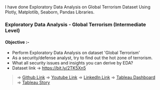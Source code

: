 I have done Exploratory Data Analysis on Global Terrorism Dataset Using Plotly, Matplotlib, Seaborn, Pandas Libraries. 

### Exploratory Data Analysis - Global Terrorism (Intermediate Level)
#### Objective :-
- Perform Exploratory Data Analysis on dataset 'Global Terrorism'
- As a security/defense analyst, try to find out the hot zone of terrorism.
- What all security issues and insights you can derive by EDA?
- Dataset link -> https://bit.ly/2TK5Xn5

> => [Github Link](https://github.com/karandoke44/The-Spark-Foundation-Internship-Tasks/tree/main/Task-4%20EDA%20on%20Global%20Terrorism)
> => [Youtube Link](https://youtu.be/uGHZw0S6uPA) 
> => [LinkedIn Link](https://www.linkedin.com/posts/karan-doke-0154771aa_global-terrorism-eda-tableau-dashboard-activity-6907181099852681216-0Q7P?utm_source=linkedin_share&utm_medium=member_desktop_web) 
> => [Tableau Dashboard](https://lnkd.in/gg9Rf-33)
> => [Tableau Story](https://lnkd.in/gCvRH65e)<br>
